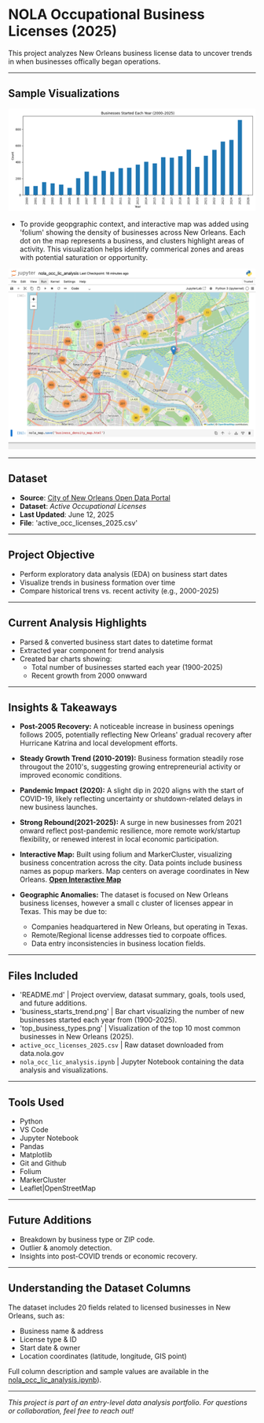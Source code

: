 # NOLA Occupational Business Licenses (2025)
This project analyzes New Orleans business license data to uncover trends in when businesses offically began operations. 


---


## Sample Visualizations

![Business Start Trends](business_starts_trend.png)

- To provide geopgraphic context, and interactive map was added using 'folium'
  showing the density of businesses across New Orleans. Each dot on the map
  represents a business, and clusters highlight areas of activity. This
  visualization helps identify commerical zones and areas with potential saturation
  or opportunity.

![View the Interactive Business Density Map](business_map.png)

---

## Dataset

- **Source**: [City of New Orleans Open Data Portal](https://data.nola.gov/)
- **Dataset**: *Active Occupational Licenses*
- **Last Updated**: June 12, 2025
- **File**: 'active_occ_licenses_2025.csv'

---

## Project Objective

- Perform exploratory data analysis (EDA) on business start dates
- Visualize trends in business formation over time
- Compare historical trens vs. recent activity (e.g., 2000-2025)

---

## Current Analysis Highlights 

- Parsed & converted business start dates to datetime format
- Extracted year component for trend analysis
- Created bar charts showing:
  - Total number of businesses started each year (1900-2025)
  - Recent growth from 2000 onwward
 
---

## Insights & Takeaways

- **Post-2005 Recovery:** A noticeable increase in business openings follows
  2005, potentially reflecting New Orleans' gradual recovery after Hurricane
  Katrina and local development efforts.

- **Steady Growth Trend (2010-2019):** Business formation steadily rose
  througout the 2010's, suggesting growing entrepreneurial activity or
  improved economic conditions.

- **Pandemic Impact (2020):** A slight dip in 2020 aligns with the start of
  COVID-19, likely reflecting uncertainty or shutdown-related delays in new
  business launches.

- **Strong Rebound(2021-2025):** A surge in new businesses from 2021 onward
  reflect post-pandemic resilience, more remote work/startup flexibility,
  or renewed interest in local economic participation.

- **Interactive Map:** Built using folium and MarkerCluster, visualizing business
  concentration across the city. Data points include business names as popup markers.
  Map centers on average coordinates in New Orleans.
  **[Open Interactive Map](https://spontaneous-salamander-630181.neetlify.app/)**

- **Geographic Anomalies:** The dataset is focused on New Orleans business licenses, however a small c
  cluster of licenses appear in Texas. This may be due to:
    - Companies headquartered in New Orleans, but operating in Texas.
    - Remote/Regional license addresses tied to corpoate offices.
    - Data entry inconsistencies in business location fields. 

---

## Files Included

- 'README.md' | Project overview, datasat summary, goals, tools used, and
   future additions.
- 'business_starts_trend.png' | Bar chart visualizing the number of new
   businesses started each year from (1900-2025).
- 'top_business_types.png' | Visualization of the top 10 most common businesses
   in New Orleans (2025). 
- `active_occ_licenses_2025.csv` | Raw dataset downloaded from data.nola.gov 
- `nola_occ_lic_analysis.ipynb` | Jupyter Notebook containing the data
   analysis and visualizations.

---

## Tools Used

- Python
- VS Code
- Jupyter Notebook
- Pandas
- Matplotlib
- Git and Github
- Folium
- MarkerCluster
- Leaflet|OpenStreetMap 

---

## Future Additions

- Breakdown by business type or ZIP code.
- Outlier & anomoly detection. 
- Insights into post-COVID trends or economic recovery.

---

## Understanding the Dataset Columns

The dataset includes 20 fields related to licensed businesses in New Orleans, such as:
- Business name & address
- License type & ID
- Start date & owner
- Location coordinates (latitude, longitude, GIS point)

Full column description and sample values are available in the [nola_occ_lic_analysis.ipynb](./nola_occ_lic_analysis.ipynb)). 

---

*This project is part of an entry-level data analysis portfolio. For questions or collaboration, feel free to reach out!*
